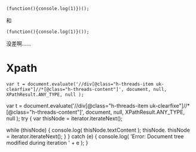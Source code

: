 
```
(function(){console.log(1)})();
```
和
```
(function(){console.log(1)}());
```
没差啊……


# Xpath
```
var t = document.evaluate('//div[@class="h-threads-item uk-clearfixe"]//*[@class="h-threads-content"]', document, null, XPathResult.ANY_TYPE, null );
```

var t = document.evaluate('//div[@class="h-threads-item uk-clearfixe"]//*[@class="h-threads-content"]', document, null, XPathResult.ANY_TYPE, null );
try {
  var thisNode = iterator.iterateNext();

  while (thisNode) {
    console.log( thisNode.textContent );
    thisNode.
    thisNode = iterator.iterateNext();
  }
}
catch (e) {
  console.log( 'Error: Document tree modified during iteration ' + e );
}